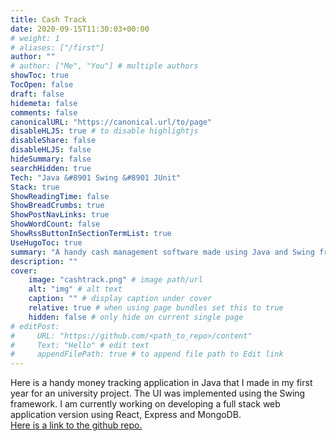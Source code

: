 ```yaml
---
title: Cash Track
date: 2020-09-15T11:30:03+00:00
# weight: 1
# aliases: ["/first"]
author: ""
# author: ["Me", "You"] # multiple authors
showToc: true
TocOpen: false
draft: false
hidemeta: false
comments: false
canonicalURL: "https://canonical.url/to/page"
disableHLJS: true # to disable highlightjs
disableShare: false
disableHLJS: false
hideSummary: false
searchHidden: true
Tech: "Java &#8901 Swing &#8901 JUnit"
Stack: true
ShowReadingTime: false
ShowBreadCrumbs: true
ShowPostNavLinks: true
ShowWordCount: false
ShowRssButtonInSectionTermList: true
UseHugoToc: true
summary: "A handy cash management software made using Java and Swing framework."
description: ""
cover:
    image: "cashtrack.png" # image path/url
    alt: "img" # alt text
    caption: "" # display caption under cover
    relative: true # when using page bundles set this to true
    hidden: false # only hide on current single page
# editPost:
#     URL: "https://github.com/<path_to_repo>/content"
#     Text: "Hello" # edit text
#     appendFilePath: true # to append file path to Edit link
---
```

Here is a handy money tracking application in Java that I made in my first year for an university project. The UI was implemented using the Swing framework. I am currently working on developing a full stack web application version using React, Express and MongoDB. \
[Here is a link to the github repo.](https://github.com/dhrubokarmaker/CashTrack)

